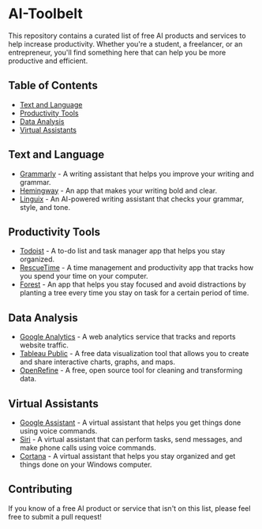 # AI-Toolbelt

This repository contains a curated list of free AI products and services to help increase productivity. Whether you're a student, a freelancer, or an entrepreneur, you'll find something here that can help you be more productive and efficient.

## Table of Contents

- [Text and Language](#text-and-language)
- [Productivity Tools](#productivity-tools)
- [Data Analysis](#data-analysis)
- [Virtual Assistants](#virtual-assistants)

## Text and Language

- [Grammarly](https://www.grammarly.com/) - A writing assistant that helps you improve your writing and grammar.
- [Hemingway](http://www.hemingwayapp.com/) - An app that makes your writing bold and clear.
- [Linguix](https://linguix.com/) - An AI-powered writing assistant that checks your grammar, style, and tone.

## Productivity Tools

- [Todoist](https://todoist.com/) - A to-do list and task manager app that helps you stay organized.
- [RescueTime](https://www.rescuetime.com/) - A time management and productivity app that tracks how you spend your time on your computer.
- [Forest](https://www.forestapp.cc/) - An app that helps you stay focused and avoid distractions by planting a tree every time you stay on task for a certain period of time.

## Data Analysis

- [Google Analytics](https://analytics.google.com/analytics/web/) - A web analytics service that tracks and reports website traffic.
- [Tableau Public](https://public.tableau.com/en-us/s/) - A free data visualization tool that allows you to create and share interactive charts, graphs, and maps.
- [OpenRefine](http://openrefine.org/) - A free, open source tool for cleaning and transforming data.

## Virtual Assistants

- [Google Assistant](https://assistant.google.com/) - A virtual assistant that helps you get things done using voice commands.
- [Siri](https://www.apple.com/siri/) - A virtual assistant that can perform tasks, send messages, and make phone calls using voice commands.
- [Cortana](https://www.microsoft.com/en-us/cortana) - A virtual assistant that helps you stay organized and get things done on your Windows computer.

## Contributing

If you know of a free AI product or service that isn't on this list, please feel free to submit a pull request!
